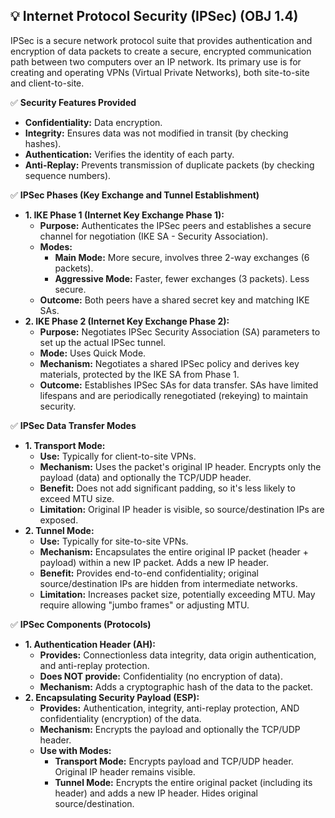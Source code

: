 ## 💡 Internet Protocol Security (IPSec) (OBJ 1.4)

IPSec is a secure network protocol suite that provides authentication and encryption of data packets to create a secure, encrypted communication path between two computers over an IP network. Its primary use is for creating and operating VPNs (Virtual Private Networks), both site-to-site and client-to-site.

✅ **Security Features Provided**
- **Confidentiality:** Data encryption.
- **Integrity:** Ensures data was not modified in transit (by checking hashes).
- **Authentication:** Verifies the identity of each party.
- **Anti-Replay:** Prevents transmission of duplicate packets (by checking sequence numbers).

✅ **IPSec Phases (Key Exchange and Tunnel Establishment)**
- **1. IKE Phase 1 (Internet Key Exchange Phase 1):**
  - **Purpose:** Authenticates the IPSec peers and establishes a secure channel for negotiation (IKE SA - Security Association).
  - **Modes:**
    - **Main Mode:** More secure, involves three 2-way exchanges (6 packets).
    - **Aggressive Mode:** Faster, fewer exchanges (3 packets). Less secure.
  - **Outcome:** Both peers have a shared secret key and matching IKE SAs.
- **2. IKE Phase 2 (Internet Key Exchange Phase 2):**
  - **Purpose:** Negotiates IPSec Security Association (SA) parameters to set up the actual IPSec tunnel.
  - **Mode:** Uses Quick Mode.
  - **Mechanism:** Negotiates a shared IPSec policy and derives key materials, protected by the IKE SA from Phase 1.
  - **Outcome:** Establishes IPSec SAs for data transfer. SAs have limited lifespans and are periodically renegotiated (rekeying) to maintain security.

✅ **IPSec Data Transfer Modes**
- **1. Transport Mode:**
  - **Use:** Typically for client-to-site VPNs.
  - **Mechanism:** Uses the packet's original IP header. Encrypts only the payload (data) and optionally the TCP/UDP header.
  - **Benefit:** Does not add significant padding, so it's less likely to exceed MTU size.
  - **Limitation:** Original IP header is visible, so source/destination IPs are exposed.
- **2. Tunnel Mode:**
  - **Use:** Typically for site-to-site VPNs.
  - **Mechanism:** Encapsulates the entire original IP packet (header + payload) within a new IP packet. Adds a new IP header.
  - **Benefit:** Provides end-to-end confidentiality; original source/destination IPs are hidden from intermediate networks.
  - **Limitation:** Increases packet size, potentially exceeding MTU. May require allowing "jumbo frames" or adjusting MTU.

✅ **IPSec Components (Protocols)**
- **1. Authentication Header (AH):**
  - **Provides:** Connectionless data integrity, data origin authentication, and anti-replay protection.
  - **Does NOT provide:** Confidentiality (no encryption of data).
  - **Mechanism:** Adds a cryptographic hash of the data to the packet.
- **2. Encapsulating Security Payload (ESP):**
  - **Provides:** Authentication, integrity, anti-replay protection, AND confidentiality (encryption) of the data.
  - **Mechanism:** Encrypts the payload and optionally the TCP/UDP header.
  - **Use with Modes:**
    - **Transport Mode:** Encrypts payload and TCP/UDP header. Original IP header remains visible.
    - **Tunnel Mode:** Encrypts the entire original packet (including its header) and adds a new IP header. Hides original source/destination.